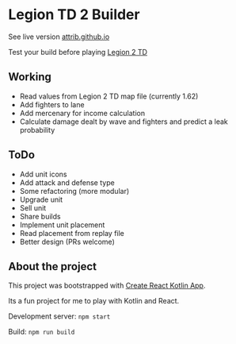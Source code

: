 # Legion TD 2 Builder

See live version [attrib.github.io](https://attrib.github.io)

Test your build before playing [Legion 2 TD](http://legiontd2.com)

## Working

* Read values from Legion 2 TD map file (currently 1.62)
* Add fighters to lane
* Add mercenary for income calculation
* Calculate damage dealt by wave and fighters and predict a leak probability 

## ToDo

* Add unit icons
* Add attack and defense type
* Some refactoring (more modular)
* Upgrade unit
* Sell unit
* Share builds
* Implement unit placement
* Read placement from replay file
* Better design (PRs welcome)

## About the project

This project was bootstrapped with [Create React Kotlin App](https://github.com/JetBrains/create-react-kotlin-app).

Its a fun project for me to play with Kotlin and React.

Development server: `npm start`

Build: `npm run build`